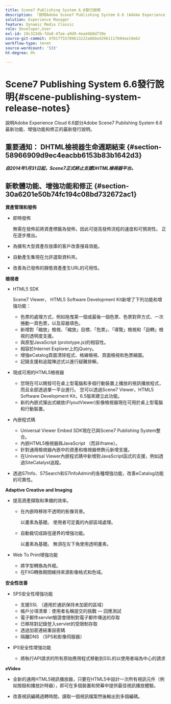 ```yaml
---
title: Scene7 Publishing System 6.6發行說明
description: 「說明Adobe Scene7 Publishing System 6.6 (Adobe Experience Cloud中Adobe Experience Manager解決方案的一部分)的最新功能、增強功能和修正的最新發行說明。」
solution: Experience Manager
feature: Dynamic Media Classic
role: Developer,User
exl-id: 19c323db-7da8-47ae-a9d9-4ead4b8d739e
source-git-commit: 4f81f755789613222a66bed2961117604ae19e62
workflow-type: tm+mt
source-wordcount: '533'
ht-degree: 0%

---
```


# Scene7 Publishing System 6.6發行說明{#scene-publishing-system-release-notes}

說明Adobe Experience Cloud 6.6部分Adobe Scene7 Publishing System 6.6最新功能、增強功能和修正的最新發行說明。

## 重要通知： DHTML檢視器生命週期結束 {#section-58966909d9ec4eacbb6153b83b1642d3}

***自2014年1月31日起，Scene7正式終止支援DHTML檢視器平台。***

## 新軟體功能、增強功能和修正 {#section-30a6201e50b74fc194c08bd732672ac1}

**資產管理和發佈**

* 即時發佈

  無需在發佈前將資產標籤為發佈，因此可提高發佈流程的速度和可預測性。 正在逐步推出。

* 為擁有大型資產存放庫的客戶改善搜尋效能。
* 自動產生集現在允許選取資料夾。
* 改善為已發佈的靜態資產產生URL的可用性。

**檢視者**

* HTML5 SDK

  Scene7 Viewer， HTML5 Software Development Kit新增了下列功能和增強功能：

   * 色票的處理方式，例如拖曳第一個或最後一個色票、色票對齊方式、一次捲動一頁色票，以及容器填色。
   * 新增對「縮放」檢視、「縮放」目標、「色票」、「導覽」檢視和「迴轉」檢視的透明度支援。
   * 與原型JavaScript (prototype.js)的相容性。
   * 相容於Internet Explorer上的jQuery。
   * 增強eCatalog頁面清除程式、格線檢視、頁面檢視和色票縮圖。
   * 記錄支援和追蹤陳述式以進行疑難排解。

* 現成可用的HTML5檢視器

   * 您現在可以開發可在桌上型電腦和多個行動裝置上播放的視訊播放程式，而且全部透過單一平台進行。 您可以透過Scene7 Viewer，HTML5 Software Development Kit，6.5版來建立此功能。
   * 新的內嵌式彈出式縮放(FlyoutViewer)影像檢視器現在可用於桌上型電腦和行動裝置。

* 內嵌程式碼

   * Universal Viewer Embed SDK現在已與Scene7 Publishing System整合。
   * 內嵌HTML5檢視器與JavaScript （而非iframe）。
   * 針對通用檢視器內嵌中的資產和檢視器修飾元新增支援。
   * 在Universal Viewer內嵌程式碼中新增對JavaScript函式的支援，例如透過SiteCatalyst追蹤。

* 透過S7Info、S7Search和S7InfoAdmin的各種增強功能，改善eCatalog功能的可靠性。

**Adaptive Creative and Imaging**

* 提高資產擷取和準備的效率。

   * 在內嵌時移除不透明的影像背景。

     以畫素為基礎。 使用者可定義的內部區域處理。
   * 自動裁切成路徑邊界的增強功能。

     以畫素為基礎。 無須在左下角使用透明畫素。

* Web To Print增強功能

   * 將字型轉換為外框。
   * 在FXG轉換期間維持來源影像格式和色域。

**安全性改善**

* SPS安全性增強功能

   * 支援SSL （適用於通訊保持未加密的區域）
   * 帳戶分項清單：使用者名稱提交的挑戰 — 回應測試
   * 電子郵件servlet驗證會限制對電子郵件傳送的存取
   * 已移除對記錄登入servlet的受限制存取
   * 透過加密連結重設密碼
   * 隔離DNS （SPS和影像伺服器）

* IPS安全性增強功能

   * 將執行API請求的所有原始應用程式移動到SSL的以使用者端為中心的請求

**eVideo**

* 全新的通用HTML5視訊播放器，只要在HTML5中設計一次所有視訊元件（例如按鈕和播放計時器），即可在多個裝置和熒幕中提供最佳視訊播放體驗。

* 改善視訊編碼週轉時間，讀取一個視訊檔案然後輸出到多個編碼。
